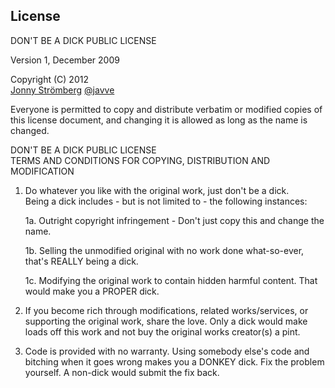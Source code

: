 ## License

DON'T BE A DICK PUBLIC LICENSE

Version 1, December 2009

Copyright (C) 2012  
[Jonny Strömberg](http://jonnystromberg.com) [@javve](http://twitter.com/javve)

Everyone is permitted to copy and distribute verbatim or modified
copies of this license document, and changing it is allowed as long
as the name is changed.

DON'T BE A DICK PUBLIC LICENSE  
TERMS AND CONDITIONS FOR COPYING, DISTRIBUTION AND MODIFICATION

1. Do whatever you like with the original work, just don't be a dick.  
Being a dick includes - but is not limited to - the following instances:

    1a. Outright copyright infringement - Don't just copy this and change the name.

    1b. Selling the unmodified original with no work done what-so-ever, that's REALLY being a dick.

    1c. Modifying the original work to contain hidden harmful content. That would make you a PROPER dick.

2. If you become rich through modifications, related works/services, or supporting the original work,
 share the love. Only a dick would make loads off this work and not buy the original works
 creator(s) a pint.

3. Code is provided with no warranty. Using somebody else's code and bitching when it goes wrong makes
 you a DONKEY dick. Fix the problem yourself. A non-dick would submit the fix back.